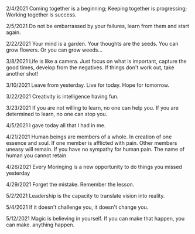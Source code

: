 2/4/2021
Coming together is a beginning;
Keeping together is progressing;
Working together is success.

2/5/2021
Do not be embarrassed by your failures, learn from them and start again.

2/22/2021
Your mind is a garden. Your thoughts are the seeds. You can grow flowers. Or you can grow weeds...

3/8/2021
Life is like a camera. Just focus on what is important, capture the good times, develop from the negatives. If things don't work out, take another shot!

3/10/2021
Leave from yesterday. Live for today. Hope for tomorrow.

3/22/2021
Creativity is intelligence having fun.

3/23/2021
If you are not willing to learn, no one can help you. If you are determined to learn, no one can stop you.

4/5/2021
I gave today all that I had in me.

4/21/2021
Human beings are members of a whole. In creation of one essence and soul. If one member is afflicted with pain. Other members uneasy will remain. If you have no sympathy for human pain. The name of human you cannot retain

4/26/2021
Every Moringing is a new opportunity to do things you missed yesterday

4/29/2021
Forget the mistake. Remember the lesson.

5/2/2021
Leadership is the capacity to translate vision into reality.

5/4/2021
If it doesn't challenge you, it doesn't change you.

5/12/2021
Magic is believing in yourself. If you can make that happen, you can make. anything happen.
